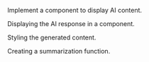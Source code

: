 Implement a component to display AI content.

Displaying the AI response in a component.

Styling the generated content.

Creating a summarization function.
